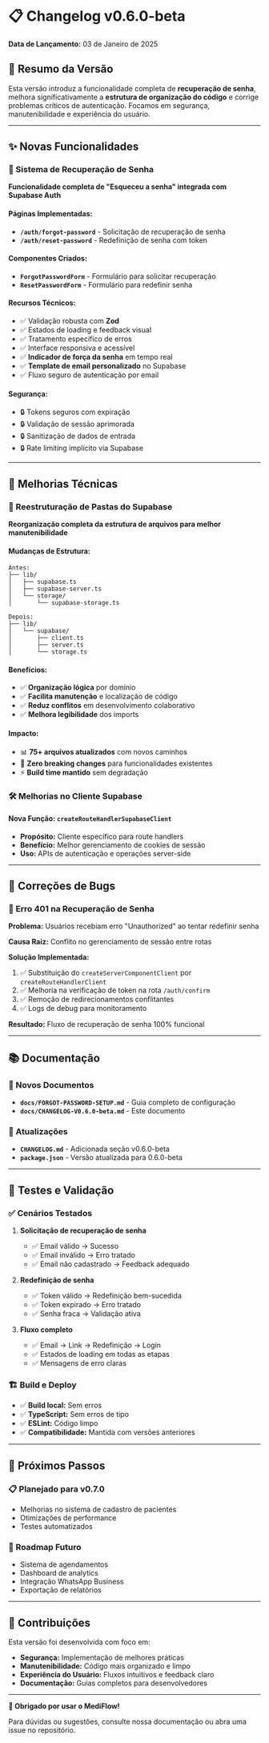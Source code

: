 # 📋 Changelog v0.6.0-beta

**Data de Lançamento:** 03 de Janeiro de 2025

## 🎯 Resumo da Versão

Esta versão introduz a funcionalidade completa de **recuperação de senha**, melhora significativamente a **estrutura de organização do código** e corrige problemas críticos de autenticação. Focamos em segurança, manutenibilidade e experiência do usuário.

---

## ✨ Novas Funcionalidades

### 🔐 Sistema de Recuperação de Senha

**Funcionalidade completa de "Esqueceu a senha" integrada com Supabase Auth**

#### Páginas Implementadas:
- **`/auth/forgot-password`** - Solicitação de recuperação de senha
- **`/auth/reset-password`** - Redefinição de senha com token

#### Componentes Criados:
- **`ForgotPasswordForm`** - Formulário para solicitar recuperação
- **`ResetPasswordForm`** - Formulário para redefinir senha

#### Recursos Técnicos:
- ✅ Validação robusta com **Zod**
- ✅ Estados de loading e feedback visual
- ✅ Tratamento específico de erros
- ✅ Interface responsiva e acessível
- ✅ **Indicador de força da senha** em tempo real
- ✅ **Template de email personalizado** no Supabase
- ✅ Fluxo seguro de autenticação por email

#### Segurança:
- 🔒 Tokens seguros com expiração
- 🔒 Validação de sessão aprimorada
- 🔒 Sanitização de dados de entrada
- 🔒 Rate limiting implícito via Supabase

---

## 🔧 Melhorias Técnicas

### 📁 Reestruturação de Pastas do Supabase

**Reorganização completa da estrutura de arquivos para melhor manutenibilidade**

#### Mudanças de Estrutura:
```
Antes:
├── lib/
│   ├── supabase.ts
│   ├── supabase-server.ts
│   └── storage/
│       └── supabase-storage.ts

Depois:
├── lib/
│   └── supabase/
│       ├── client.ts
│       ├── server.ts
│       └── storage.ts
```

#### Benefícios:
- ✅ **Organização lógica** por domínio
- ✅ **Facilita manutenção** e localização de código
- ✅ **Reduz conflitos** em desenvolvimento colaborativo
- ✅ **Melhora legibilidade** dos imports

#### Impacto:
- 📊 **75+ arquivos atualizados** com novos caminhos
- 🔄 **Zero breaking changes** para funcionalidades existentes
- ⚡ **Build time mantido** sem degradação

### 🛠️ Melhorias no Cliente Supabase

#### Nova Função: `createRouteHandlerSupabaseClient`
- **Propósito:** Cliente específico para route handlers
- **Benefício:** Melhor gerenciamento de cookies de sessão
- **Uso:** APIs de autenticação e operações server-side

---

## 🐛 Correções de Bugs

### 🔴 Erro 401 na Recuperação de Senha

**Problema:** Usuários recebiam erro "Unauthorized" ao tentar redefinir senha

**Causa Raiz:** Conflito no gerenciamento de sessão entre rotas

**Solução Implementada:**
1. ✅ Substituição do `createServerComponentClient` por `createRouteHandlerClient`
2. ✅ Melhoria na verificação de token na rota `/auth/confirm`
3. ✅ Remoção de redirecionamentos conflitantes
4. ✅ Logs de debug para monitoramento

**Resultado:** Fluxo de recuperação de senha 100% funcional

---

## 📚 Documentação

### 📖 Novos Documentos
- **`docs/FORGOT-PASSWORD-SETUP.md`** - Guia completo de configuração
- **`docs/CHANGELOG-V0.6.0-beta.md`** - Este documento

### 🔄 Atualizações
- **`CHANGELOG.md`** - Adicionada seção v0.6.0-beta
- **`package.json`** - Versão atualizada para 0.6.0-beta

---

## 🧪 Testes e Validação

### ✅ Cenários Testados
1. **Solicitação de recuperação de senha**
   - ✅ Email válido → Sucesso
   - ✅ Email inválido → Erro tratado
   - ✅ Email não cadastrado → Feedback adequado

2. **Redefinição de senha**
   - ✅ Token válido → Redefinição bem-sucedida
   - ✅ Token expirado → Erro tratado
   - ✅ Senha fraca → Validação ativa

3. **Fluxo completo**
   - ✅ Email → Link → Redefinição → Login
   - ✅ Estados de loading em todas as etapas
   - ✅ Mensagens de erro claras

### 🏗️ Build e Deploy
- ✅ **Build local:** Sem erros
- ✅ **TypeScript:** Sem erros de tipo
- ✅ **ESLint:** Código limpo
- ✅ **Compatibilidade:** Mantida com versões anteriores

---

## 🚀 Próximos Passos

### 📋 Planejado para v0.7.0
- Melhorias no sistema de cadastro de pacientes
- Otimizações de performance
- Testes automatizados

### 🔮 Roadmap Futuro
- Sistema de agendamentos
- Dashboard de analytics
- Integração WhatsApp Business
- Exportação de relatórios

---

## 👥 Contribuições

Esta versão foi desenvolvida com foco em:
- **Segurança:** Implementação de melhores práticas
- **Manutenibilidade:** Código mais organizado e limpo
- **Experiência do Usuário:** Fluxos intuitivos e feedback claro
- **Documentação:** Guias completos para desenvolvedores

---

**🎉 Obrigado por usar o MediFlow!**

Para dúvidas ou sugestões, consulte nossa documentação ou abra uma issue no repositório.